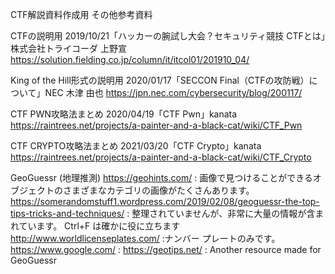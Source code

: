 CTF解説資料作成用
その他参考資料

CTFの説明用
2019/10/21「ハッカーの腕試し大会？セキュリティ競技 CTFとは」株式会社トライコーダ 上野宣
https://solution.fielding.co.jp/column/it/itcol01/201910_04/

King of the Hill形式の説明用
2020/01/17「SECCON Final（CTFの攻防戦）について」NEC 木津 由也
https://jpn.nec.com/cybersecurity/blog/200117/

CTF PWN攻略法まとめ
2020/04/19「CTF Pwn」kanata　
https://raintrees.net/projects/a-painter-and-a-black-cat/wiki/CTF_Pwn

CTF CRYPTO攻略法まとめ
2021/03/20「CTF Crypto」kanata　
https://raintrees.net/projects/a-painter-and-a-black-cat/wiki/CTF_Crypto


GeoGuessr (地理推測)
https://geohints.com/ : 画像で見つけることができるオブジェクトのさまざまなカテゴリの画像がたくさんあります。
https://somerandomstuff1.wordpress.com/2019/02/08/geoguessr-the-top-tips-tricks-and-techniques/ : 整理されていませんが、非常に大量の情報が含まれています。 Ctrl+F は確かに役に立ちます
http://www.worldlicenseplates.com/ :ナンバー プレートのみです。
https://www.google.com/ : 
https://geotips.net/ : Another resource made for GeoGuessr 
